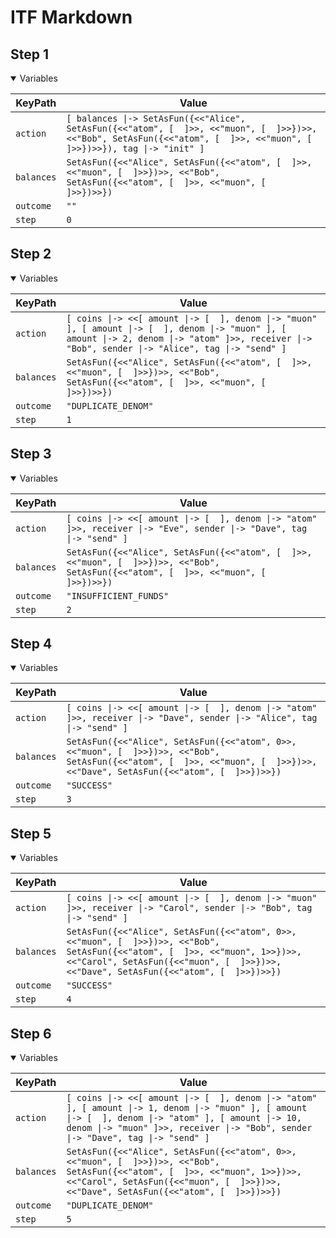 # ITF Markdown

## Step 1

<details open>

<summary>Variables</summary>


|KeyPath|Value|
|-|-|
|`action`|`[ balances \|-> SetAsFun({<<"Alice", SetAsFun({<<"atom", [  ]>>, <<"muon", [  ]>>})>>, <<"Bob", SetAsFun({<<"atom", [  ]>>, <<"muon", [  ]>>})>>}), tag \|-> "init" ]`|
|`balances`|`SetAsFun({<<"Alice", SetAsFun({<<"atom", [  ]>>, <<"muon", [  ]>>})>>, <<"Bob", SetAsFun({<<"atom", [  ]>>, <<"muon", [  ]>>})>>})`|
|`outcome`|`""`|
|`step`|`0`|


</details>

## Step 2

<details open>

<summary>Variables</summary>


|KeyPath|Value|
|-|-|
|`action`|`[ coins \|-> <<[ amount \|-> [  ], denom \|-> "muon" ], [ amount \|-> [  ], denom \|-> "muon" ], [ amount \|-> 2, denom \|-> "atom" ]>>, receiver \|-> "Bob", sender \|-> "Alice", tag \|-> "send" ]`|
|`balances`|`SetAsFun({<<"Alice", SetAsFun({<<"atom", [  ]>>, <<"muon", [  ]>>})>>, <<"Bob", SetAsFun({<<"atom", [  ]>>, <<"muon", [  ]>>})>>})`|
|`outcome`|`"DUPLICATE_DENOM"`|
|`step`|`1`|


</details>

## Step 3

<details open>

<summary>Variables</summary>


|KeyPath|Value|
|-|-|
|`action`|`[ coins \|-> <<[ amount \|-> [  ], denom \|-> "atom" ]>>, receiver \|-> "Eve", sender \|-> "Dave", tag \|-> "send" ]`|
|`balances`|`SetAsFun({<<"Alice", SetAsFun({<<"atom", [  ]>>, <<"muon", [  ]>>})>>, <<"Bob", SetAsFun({<<"atom", [  ]>>, <<"muon", [  ]>>})>>})`|
|`outcome`|`"INSUFFICIENT_FUNDS"`|
|`step`|`2`|


</details>

## Step 4

<details open>

<summary>Variables</summary>


|KeyPath|Value|
|-|-|
|`action`|`[ coins \|-> <<[ amount \|-> [  ], denom \|-> "atom" ]>>, receiver \|-> "Dave", sender \|-> "Alice", tag \|-> "send" ]`|
|`balances`|`SetAsFun({<<"Alice", SetAsFun({<<"atom", 0>>, <<"muon", [  ]>>})>>, <<"Bob", SetAsFun({<<"atom", [  ]>>, <<"muon", [  ]>>})>>, <<"Dave", SetAsFun({<<"atom", [  ]>>})>>})`|
|`outcome`|`"SUCCESS"`|
|`step`|`3`|


</details>

## Step 5

<details open>

<summary>Variables</summary>


|KeyPath|Value|
|-|-|
|`action`|`[ coins \|-> <<[ amount \|-> [  ], denom \|-> "muon" ]>>, receiver \|-> "Carol", sender \|-> "Bob", tag \|-> "send" ]`|
|`balances`|`SetAsFun({<<"Alice", SetAsFun({<<"atom", 0>>, <<"muon", [  ]>>})>>, <<"Bob", SetAsFun({<<"atom", [  ]>>, <<"muon", 1>>})>>, <<"Carol", SetAsFun({<<"muon", [  ]>>})>>, <<"Dave", SetAsFun({<<"atom", [  ]>>})>>})`|
|`outcome`|`"SUCCESS"`|
|`step`|`4`|


</details>

## Step 6

<details open>

<summary>Variables</summary>


|KeyPath|Value|
|-|-|
|`action`|`[ coins \|-> <<[ amount \|-> [  ], denom \|-> "atom" ], [ amount \|-> 1, denom \|-> "muon" ], [ amount \|-> [  ], denom \|-> "atom" ], [ amount \|-> 10, denom \|-> "muon" ]>>, receiver \|-> "Bob", sender \|-> "Dave", tag \|-> "send" ]`|
|`balances`|`SetAsFun({<<"Alice", SetAsFun({<<"atom", 0>>, <<"muon", [  ]>>})>>, <<"Bob", SetAsFun({<<"atom", [  ]>>, <<"muon", 1>>})>>, <<"Carol", SetAsFun({<<"muon", [  ]>>})>>, <<"Dave", SetAsFun({<<"atom", [  ]>>})>>})`|
|`outcome`|`"DUPLICATE_DENOM"`|
|`step`|`5`|


</details>

